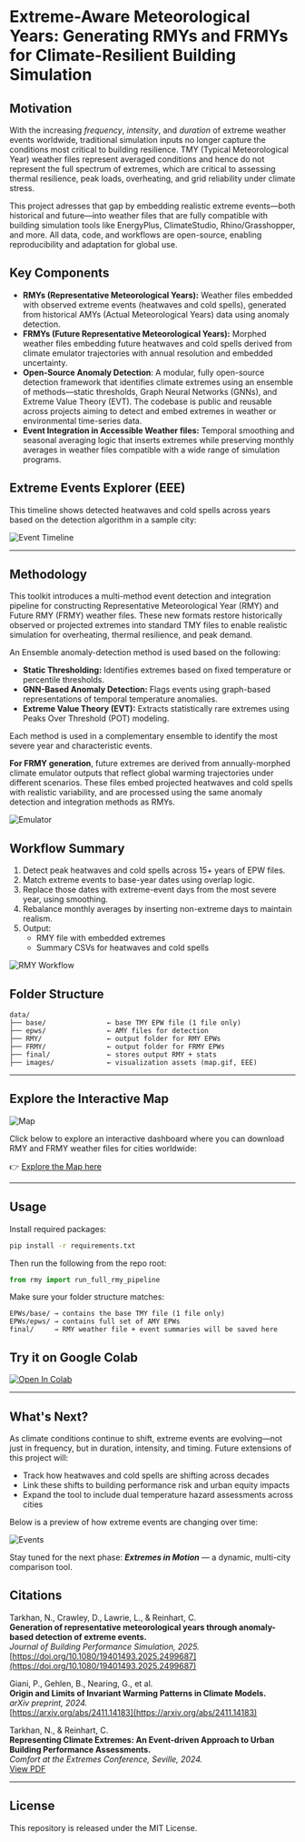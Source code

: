 
# Extreme-Aware Meteorological Years: Generating RMYs and FRMYs for Climate-Resilient Building Simulation

## Motivation

With the increasing *frequency*, *intensity*, and *duration* of extreme weather events worldwide, traditional simulation inputs no longer capture the conditions most critical to building resilience. TMY (Typical Meteorological Year) weather files represent averaged conditions and hence do not represent the full spectrum of extremes, which are critical to assessing thermal resilience, peak loads, overheating, and grid reliability under climate stress. 

This project adresses that gap by embedding realistic extreme events—both historical and future—into weather files that are fully compatible with building simulation tools like EnergyPlus, ClimateStudio, Rhino/Grasshopper, and more. All data, code, and workflows are open-source, enabling reproducibility and adaptation for global use.

## Key Components

- **RMYs (Representative Meteorological Years):** Weather files embedded with observed extreme events (heatwaves and cold spells), generated from historical AMYs (Actual Meteorological Years) data using anomaly detection.
- **FRMYs (Future Representative Meteorological Years):** Morphed weather files embedding future heatwaves and cold spells derived from climate emulator trajectories with annual resolution and embedded uncertainty.
- **Open-Source Anomaly Detection**: A modular, fully open-source detection framework that identifies climate extremes using an ensemble of methods—static thresholds, Graph Neural Networks (GNNs), and Extreme Value Theory (EVT). The codebase is public and reusable across projects aiming to detect and embed extremes in weather or environmental time-series data.
- **Event Integration in Accessible Weather files:** Temporal smoothing and seasonal averaging logic that inserts extremes while preserving monthly averages in weather files compatible with a wide range of simulation programs. 

## Extreme Events Explorer (EEE)
This timeline shows detected heatwaves and cold spells across years based on the detection algorithm in a sample city:

![Event Timeline](images/event_timeline.png)

---

## Methodology

This toolkit introduces a multi-method event detection and integration pipeline for constructing Representative Meteorological Year (RMY) and Future RMY (FRMY) weather files. These new formats restore historically observed or projected extremes into standard TMY files to enable realistic simulation for overheating, thermal resilience, and peak demand.

An Ensemble anomaly-detection method is used based on the following:

- **Static Thresholding:** Identifies extremes based on fixed temperature or percentile thresholds.
- **GNN-Based Anomaly Detection:** Flags events using graph-based representations of temporal temperature anomalies.
- **Extreme Value Theory (EVT):** Extracts statistically rare extremes using Peaks Over Threshold (POT) modeling.

Each method is used in a complementary ensemble to identify the most severe year and characteristic events.

**For FRMY generation**, future extremes are derived from annually-morphed climate emulator outputs that reflect global warming trajectories under different scenarios. These files embed projected heatwaves and cold spells with realistic variability, and are processed using the same anomaly detection and integration methods as RMYs.

![Emulator](images/Emulator.png)

## Workflow Summary

1. Detect peak heatwaves and cold spells across 15+ years of EPW files.
2. Match extreme events to base-year dates using overlap logic.
3. Replace those dates with extreme-event days from the most severe year, using smoothing.
4. Rebalance monthly averages by inserting non-extreme days to maintain realism.
5. Output:
   - RMY file with embedded extremes
   - Summary CSVs for heatwaves and cold spells


![RMY Workflow](images/Fig1.png) 


## Folder Structure

```
data/
├── base/               ← base TMY EPW file (1 file only)
├── epws/               ← AMY files for detection
├── RMY/                ← output folder for RMY EPWs
├── FRMY/               ← output folder for FRMY EPWs
├── final/              ← stores output RMY + stats
├── images/             ← visualization assets (map.gif, EEE)
```

---

## Explore the Interactive Map

![Map](images/map.gif)

Click below to explore an interactive dashboard where you can download RMY and FRMY weather files for cities worldwide:

👉 [Explore the Map here](https://svante.mit.edu/~pgiani/buildings/)

---

## Usage

Install required packages:

```bash
pip install -r requirements.txt
```

Then run the following from the repo root:

```python
from rmy import run_full_rmy_pipeline
```

Make sure your folder structure matches:

```
EPWs/base/ → contains the base TMY file (1 file only)
EPWs/epws/ → contains full set of AMY EPWs
final/     → RMY weather file + event summaries will be saved here
```

## Try it on Google Colab

[![Open In Colab](https://colab.research.google.com/assets/colab-badge.svg)](https://colab.research.google.com/github/Nadatarkhan/RMY/blob/main/examples/RMY_Generation_Colab.ipynb)

---
## What's Next?

As climate conditions continue to shift, extreme events are evolving—not just in frequency, but in duration, intensity, and timing. Future extensions of this project will:

- Track how heatwaves and cold spells are shifting across decades
- Link these shifts to building performance risk and urban equity impacts
- Expand the tool to include dual temperature hazard assessments across cities

Below is a preview of how extreme events are changing over time:

![Events](images/Events.gif)

Stay tuned for the next phase: ***Extremes in Motion*** — a dynamic, multi-city comparison tool.


## Citations

Tarkhan, N., Crawley, D., Lawrie, L., & Reinhart, C.  
**Generation of representative meteorological years through anomaly-based detection of extreme events.**  
*Journal of Building Performance Simulation, 2025.*  
[https://doi.org/10.1080/19401493.2025.2499687](https://doi.org/10.1080/19401493.2025.2499687)

Giani, P., Gehlen, B., Nearing, G., et al.  
**Origin and Limits of Invariant Warming Patterns in Climate Models.**  
*arXiv preprint, 2024.*  
[https://arxiv.org/abs/2411.14183](https://arxiv.org/abs/2411.14183)

Tarkhan, N., & Reinhart, C.  
**Representing Climate Extremes: An Event-driven Approach to Urban Building Performance Assessments.**  
*Comfort at the Extremes Conference, Seville, 2024.*  
[View PDF](https://drive.google.com/file/d/14Kj9-jcL_SQGUaTvbdAzLVPOJHHWHLz0/view?usp=sharing)

---

## License

This repository is released under the MIT License.
